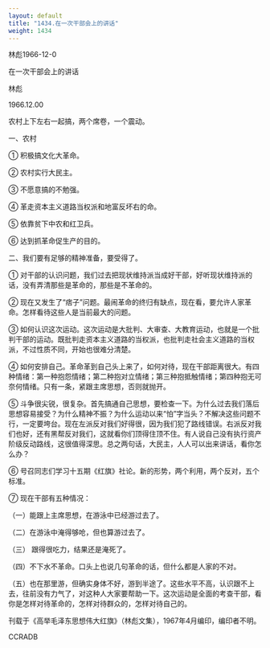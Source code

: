 ```yaml
---
layout: default
title: "1434.在一次干部会上的讲话"
weight: 1434
---
```


林彪1966-12-0

在一次干部会上的讲话

林彪

1966.12.00

农村上下左右一起搞，两个席卷，一个震动。

一、农村

① 积极搞文化大革命。

② 农村实行大民主。

③ 不愿意搞的不勉强。

④ 革走资本主义道路当权派和地富反坏右的命。

⑤ 依靠贫下中农和红卫兵。

⑥ 达到抓革命促生产的目的。

二、我们要有足够的精神准备，要受得了。

① 对干部的认识问题，我们过去把现状维持派当成好干部，好听现状维持派的话，没有弄清那些是革命的，那些是不革命的。

② 现在又发生了“痞子”问题。最闹革命的终归有缺点，现在看，要允许人家革命。怎样看待这些人是当前最大的问题。

③ 如何认识这次运动。这次运动是大批判、大审查、大教育运动，也就是一个批判干部的运动。既批判走资本主义道路的当权派，也批判走社会主义道路的当权派，不过性质不同，开始也很难分清楚。

④ 如何安排自己。革命革到自己头上来了，如何对待，现在干部距离很大。有四种情绪：第一种抱怨情绪；第二种抱对立情绪；第三种抱抵触情绪；第四种抱无可奈何情绪。只有一条，紧跟主席思想，否则就抛开。

⑤ 斗争很尖锐，很复杂。首先搞通自己思想，要检查一下。为什么过去我们落后思想容易接受？为什么精神不振？为什么运动以来“怕”字当头？不解决这些问题不行，一定要垮台。现在左派反对我们好得很，因为我们犯了路线错误。右派反对我们也好，还有黑帮反对我们，这就看你们顶得住顶不住。有人说自己没有执行资产阶级反动路线，这很值得深思。总之两句话，大民主，人人可以出来讲话，看你怎么办？

⑥ 号召同志们学习十五期《红旗》社论。新的形势，两个利用，两个反对，五个标准。

⑦ 现在干部有五种情况：

（一）能跟上主席思想，在游泳中已经游过去了。

（二）在游泳中淹得够呛，但也算游过去了。

（三）  跟得很吃力，结果还是淹死了。

（四）不下水不革命。口头上也说几句革命的话，但什么都是人家的不对。

（五）也在那里游，但确实身体不好，游到半途了。这些水平不高，认识跟不上去，往前没有力气了，对这种人大家要帮助一下。这次运动是全面的考查干部，看你是怎样对待革命的，怎样对待群众的，怎样对待自己的。

刊载于《高举毛泽东思想伟大红旗》（林彪文集），1967年4月编印，编印者不明。

CCRADB

